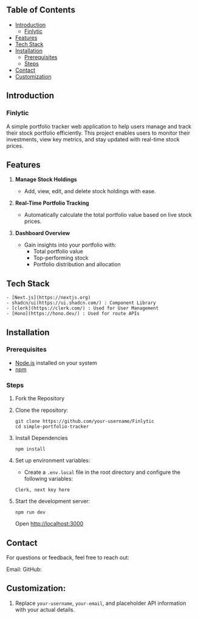 ## Table of Contents 

- [Introduction](#introduction)
    - [Finlytic](#finlytic)
- [Features](#features)
- [Tech Stack](#tech-stack)
- [Installation](#installation)
    - [Prerequisites](#prerequisites)
    - [Steps](#steps)
- [Contact](#contact)
- [Customization](#customization)


## Introduction

### Finlytic 

A simple portfolio tracker web application to help users manage and track their stock portfolio efficiently. This project enables users to monitor their investments, view key metrics, and stay updated with real-time stock prices.


## Features

1. **Manage Stock Holdings**
   - Add, view, edit, and delete stock holdings with ease.

2. **Real-Time Portfolio Tracking**
   - Automatically calculate the total portfolio value based on live stock prices.

3. **Dashboard Overview**
   - Gain insights into your portfolio with:
     - Total portfolio value
     - Top-performing stock
     - Portfolio distribution and allocation

## Tech Stack
    - [Next.js](https://nextjs.org)
    - shadcn/ui(https://ui.shadcn.com/) : Component Library
    - [clerk](https://clerk.com/) : Used for User Management
    - [Hono](https://hono.dev/) : Used for route APIs


## Installation

### Prerequisites
- [Node.js](https://nodejs.org/) installed on your system
- [npm](https://www.npmjs.com/)

### Steps
1. Fork the Repository

2. Clone the repository:
   ```
   git clone https://github.com/your-username/Finlytic
   cd simple-portfolio-tracker
   ```

3. Install Dependencies 
   ```
   npm install
   ```

4. Set up environment variables: 
    - Create a `.env.local` file in the root directory and configure the following variables:
    ```
    Clerk, next key here
    ```

5. Start the development server:
    ```
    npm run dev
    ```
   Open [http://localhost:3000](http://localhost:3000) 


## Contact
For questions or feedback, feel free to reach out:

Email: 
GitHub: 


## Customization:
1. Replace `your-username`, `your-email`, and placeholder API information with your actual details.